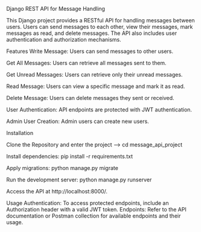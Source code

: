 Django REST API for Message Handling


This Django project provides a RESTful API for handling messages between users. Users can send messages to each other, view their messages, mark messages as read, and delete messages. The API also includes user authentication and authorization mechanisms.

Features
Write Message: Users can send messages to other users.

Get All Messages: Users can retrieve all messages sent to them.

Get Unread Messages: Users can retrieve only their unread messages.

Read Message: Users can view a specific message and mark it as read.

Delete Message: Users can delete messages they sent or received.

User Authentication: API endpoints are protected with JWT authentication.

Admin User Creation: Admin users can create new users.



Installation

Clone the Repository and enter the project --> cd message_api_project

Install dependencies: 
pip install -r requirements.txt

Apply migrations:
python manage.py migrate

Run the development server:
python manage.py runserver

Access the API at http://localhost:8000/.

Usage
Authentication: To access protected endpoints, include an Authorization header with a valid JWT token.
Endpoints: Refer to the API documentation or Postman collection for available endpoints and their usage.
